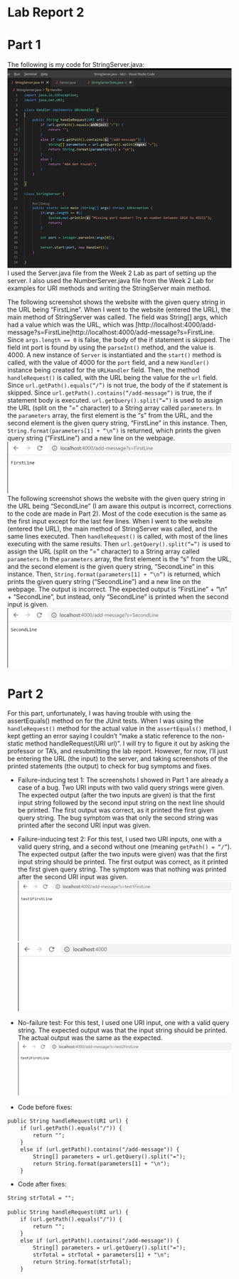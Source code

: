 # Lab Report 2

# Part 1
The following is my code for StringServer.java:
![Image](wk4lrstrsvrorig.png)
I used the Server.java file from the Week 2 Lab as part of setting up the server. I also used the NumberServer.java 
file from the Week 2 Lab for examples for URI methods and writing the StringServer main method.

The following screenshot shows the website with the given query string in the URL being “FirstLine”. When I went to 
the website (entered the URL), the main method of StringServer was called. The field was String[] args, which had a 
value which was the URL, which was [http://localhost:4000/add-message?s=FirstLine]http://localhost:4000/add-message?s=FirstLine. 
Since `args.length == 0` is false, the body of the if statement is skipped. The field int port is found by using the `parseInt()` 
method, and the value is 4000. A new instance of `Server` is instantiated and the `start()` method is called, with the value of 
4000 for the `port` field, and a new `Handler()` instance being created for the `URLHandler` field. Then, the method `handleRequest()` 
is called, with the URL being the value for the `url` field. Since `url.getPath().equals(“/”)` is not true, the body of the if 
statement is skipped. Since `url.getPath().contains(“/add-message”)` is true, the if statement body is executed. 
`url.getQuery().split(“=”)` is used to assign the URL (split on the “=” character) to a String array called `parameters`. In the
`parameters` array, the first element is the “s” from the URL, and the second element is the given query string, “FirstLine” in this 
instance. Then, `String.format(parameters[1] + “\n”)` is returned, which prints the given query string (“FirstLine”) and a new line 
on the webpage.
![Image](wk4lrpt11.png)
The following screenshot shows the website with the given query string in the URL being “SecondLine” (I am aware this 
output is incorrect, corrections to the code are made in Part 2). Most of the code execution is the same as the first input except 
for the last few lines. When I went to the website (entered the URL), the main method of StringServer was called, and the same lines 
executed. Then `handleRequest()` is called, with most of the lines executing with the same results. Then `url.getQuery().split(“=”)` 
is used to assign the URL (split on the “=” character) to a String array called `parameters`. In the `parameters` array, the first 
element is the “s” from the URL, and the second element is the given query string, “SecondLine” in this instance. Then, 
`String.format(parameters[1] + “\n”)` is returned, which prints the given query string (“SecondLine”) and a new line on the webpage. 
The output is incorrect. The expected output is “FirstLine” + “\n” + “SecondLine”, but instead, only “SecondLine” is printed when the 
second input is given.
![Image](wk4lrpt12.png)

# Part 2
For this part, unfortunately, I was having trouble with using the assertEquals() method on for the JUnit tests. When I was using the 
`handleRequest()` method for the actual value in the `assertEquals()` method, I kept getting an error saying I couldn’t “make a static 
reference to the non-static method handleRequest(URI url)”. I will try to figure it out by asking the professor or TA’s, and resubmitting 
the lab report. However, for now, I’ll just be entering the URL (the input) to the server, and taking screenshots of the printed statements 
(the output) to check for bug symptoms and fixes.

* Failure-inducing test 1: The screenshots I showed in Part 1 are already a case of a bug. Two URI inputs with two valid query strings were 
given. The expected output (after the two inputs are given) is that the first input string followed by the second input string on the next line 
should be printed. The first output was correct, as it printed the first given query string. The bug symptom was that only the second string 
was printed after the second URI input was given.
* Failure-inducing test 2: For this test, I used two URI inputs, one with a valid query string, and a second without one 
(meaning `getPath() = “/”`). The expected output (after the two inputs were given) was that the first input string should be printed. The first 
output was correct, as it printed the first given query string. The symptom was that nothing was printed after the second URI input was given.
![Image](wk4lrpt21.png)
![Image](wk4lrpt22.png)
* No-failure test: For this test, I used one URI input, one with a valid query string. The expected output was that the input string should be 
printed. The actual output was the same as the expected.
![Image](wk4lrpt23.png)

* Code before fixes:
```
public String handleRequest(URI url) {
    if (url.getPath().equals("/")) {
        return "";
    }
    else if (url.getPath().contains("/add-message")) {
        String[] parameters = url.getQuery().split("=");
        return String.format(parameters[1] + "\n");
    }
```
* Code after fixes:
```
String strTotal = "";

public String handleRequest(URI url) {
    if (url.getPath().equals("/")) {
        return "";
    }
    else if (url.getPath().contains("/add-message")) {
        String[] parameters = url.getQuery().split("=");
        strTotal = strTotal + parameters[1] + "\n";
        return String.format(strTotal);
    }
```


